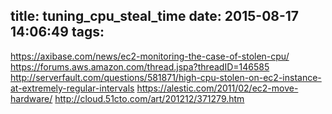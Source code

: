 title: tuning_cpu_steal_time
date: 2015-08-17 14:06:49
tags:
---

https://axibase.com/news/ec2-monitoring-the-case-of-stolen-cpu/
https://forums.aws.amazon.com/thread.jspa?threadID=146585
http://serverfault.com/questions/581871/high-cpu-stolen-on-ec2-instance-at-extremely-regular-intervals
https://alestic.com/2011/02/ec2-move-hardware/
http://cloud.51cto.com/art/201212/371279.htm
